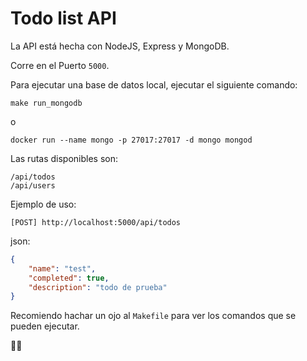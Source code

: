 # Todo list API

La API está hecha con NodeJS, Express y MongoDB.

Corre en el Puerto `5000`.

Para ejecutar una base de datos local, ejecutar el siguiente comando:

```
make run_mongodb
```

o

```
docker run --name mongo -p 27017:27017 -d mongo mongod
```

Las rutas disponibles son:

```
/api/todos
/api/users
```

Ejemplo de uso:

```
[POST] http://localhost:5000/api/todos
```

json:

```json
{
    "name": "test",
    "completed": true,
    "description": "todo de prueba"
}
```

Recomiendo hachar un ojo al ``Makefile`` para ver los comandos que se pueden ejecutar.

🤗🤗
